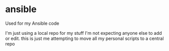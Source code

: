 # ansible
Used for my Ansible code

I'm just using a local repo for my stuff I'm not expecting anyone else to add or edit.
this is just me attempting to move all my personal scripts to a central repo
